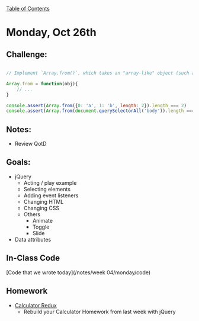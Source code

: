 [Table of Contents](/README.md)

# Monday, Oct 26th


## Challenge:
```js

// Implement `Array.from()`, which takes an "array-like" object (such as an ElementList from `querySelectorAll` or an `arguments` object).

Array.from = function(obj){
    // ...
}

console.assert(Array.from({0: 'a', 1: 'b', length: 2}).length === 2)
console.assert(Array.from(document.querySelectorAll('body')).length === 1)

```

## Notes:
* Review QotD

## Goals:
* jQuery
	* Acting / play example
	* Selecting elements
	* Adding event listeners
	* Changing HTML
	* Changing CSS
	* Others
		* Animate
		* Toggle
		* Slide
* Data attributes


## In-Class Code
[Code that we wrote today](/notes/week 04/monday/code)

## Homework
* [Calculator Redux](https://github.com/theironyard-frontend-nashville/assignments/tree/cohort2/week03/thur)
  * Rebuild your Calculator Homework from last week with jQuery

<!--
* [jQuery Like Button](https://github.com/TIY-Austin-Front-End-Engineering/jquery-like)
* [jQuery Loading Button](https://github.com/TIY-Austin-Front-End-Engineering/jquery-loading-button)
* [jQuery Tabs](https://github.com/TIY-Austin-Front-End-Engineering/jquery-tabs)
-->

